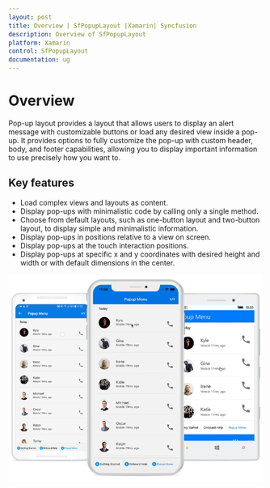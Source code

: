 ```yaml
---
layout: post
title: Overview | SfPopupLayout |Xamarin| Syncfusion
description: Overview of SfPopupLayout
platform: Xamarin
control: SfPopupLayout
documentation: ug
--- 
```


# Overview

Pop-up layout provides a layout that allows users to display an alert message with customizable buttons or load any desired view inside a pop-up. It provides options to fully customize the pop-up with custom header, body, and footer capabilities, allowing you to display important information to use precisely how you want to.

## Key features

* Load complex views and layouts as content.
* Display pop-ups with minimalistic code by calling only a single method.
* Choose from default layouts, such as one-button layout and two-button layout, to display simple and minimalistic information.
* Display pop-ups in positions relative to a view on screen.
* Display pop-ups at the touch interaction positions.
* Display pop-ups at specific x and y coordinates with desired height and width or with default dimensions in the center.

![](GettingStarted_images/OverView.gif)